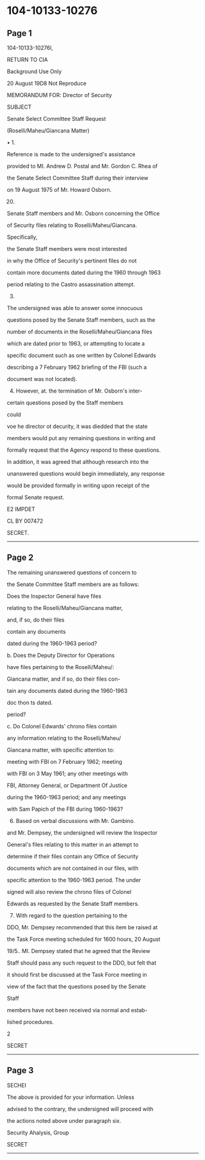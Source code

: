 # 104-10133-10276

## Page 1

104-10133-10276l,

RETURN TO CIA

Background Use Only

20 August 19D8 Not Reproduce

MEMORANDUM FOR: Director of Security

SUBJECT

Senate Select Committee Staff Request

(Roselli/Maheu/Giancana Matter)

• 1.

Reference is made to the undersigned's assistance

provided to MI. Andrew D. Postal and Mr. Gordon C. Rhea of

the Senate Select Committee Staff during their interview

on 19 August 1975 of Mr. Howard Osborn.

20.

Senate Staff members and Mr. Osborn concerning the Office

of Security files relating to Roselli/Maheu/Giancana.

Specifically,

the Senate Staff members were most interested

in why the Office of Security's pertinent files do not

contain more documents dated during the 1960 through 1963

period relating to the Castro assassination attempt.

3.

The undersigned was able to answer some innocuous

questions posed by the Senate Staff members, such as the

number of documents in the Roselli/Maheu/Giancana files

which are dated prior to 1963, or attempting to locate a

specific document such as one written by Colonel Edwards

describing a 7 February 1962 briefing of the FBI (such a

document was not located).

4. However, at. the termination of Mr. Osborn's inter-

certain questions posed by the Staff members

could

voe he director ot decurity, it was diedded that the state

members would put any remaining questions in writing and

formally request that the Agency respond to these questions.

In addition, it was agreed that although research into the

unanswered questions would begin immediately, any response

would be provided formally in writing upon receipt of the

formal Senate request.

E2 IMPDET

CL BY 007472

SECRET.

---

## Page 2

The remaining unanswered questions of concern to

the Senate Committee Staff members are as follows:

Does the Inspector General have files

relating to the Roselli/Maheu/Giancana matter,

and, if so, do their files

contain any documents

dated during the 1960-1963 period?

b. Does the Deputy Director for Operations

have files pertaining to the Roselli/Maheu/:

Giancana matter, and if so, do their files con-

tain any documents dated during the 1960-1963

doc thon ts dated.

period?

c. Do Colonel Edwards' chrono files contain

any information relating to the Roselli/Maheu/

Giancana matter, with specific attention to:

meeting with FBI on 7 February 1962; meeting

with FBI on 3 May 1961; any other meetings with

FBI, Attorney General, or Department Of Justice

during the 1960-1963 period; and any meetings

with Sam Papich of the FBI during 1960-1963?

6. Based on verbal discussions with Mr. Gambino.

and Mr. Dempsey, the undersigned will review the Inspector

General's files relating to this matter in an attempt to

determine if their files contain any Office of Security

documents which are not contained in our files, with

specific attention to the 1960-1963 period. The under

signed will also review the chrono files of Colonel

Edwards as requested by the Senate Staff members.

7. With regard to the question pertaining to the

DDO, Mr. Dempsey recommended that this item be raised at

the Task Force meeting scheduled for 1600 hours, 20 August

19/5.. MI. Dempsey stated that he agreed that the Review

Staff should pass any such request to the DDO, but felt that

it should first be discussed at the Task Force meeting in

view of the fact that the questions posed by the Senate

Staff

members have not been received via normal and estab-

lished procedures.

2

SECRET

---

## Page 3

SECHEI

The above is provided for your information. Unless

advised to the contrary, the undersigned will proceed with

the actions noted above under paragraph six.

Security Ahalysis, Group

SECRET

---

